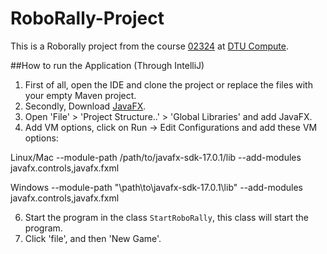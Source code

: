# RoboRally-Project

This is a Roborally project from the course [02324](https://kurser.dtu.dk/course/02324) at [DTU Compute](https://compute.dtu.dk).

##How to run the Application (Through IntelliJ)
1. First of all, open the IDE and clone the project or replace the files with your empty Maven project.
2. Secondly, Download [JavaFX](https://gluonhq.com/products/javafx/).
3. Open 'File' > 'Project Structure..' > 'Global Libraries' and add JavaFX.
4. Add VM options, click on Run -> Edit Configurations and add these VM options:

Linux/Mac
--module-path /path/to/javafx-sdk-17.0.1/lib --add-modules javafx.controls,javafx.fxml

Windows
--module-path "\path\to\javafx-sdk-17.0.1\lib" --add-modules javafx.controls,javafx.fxml

6. Start the program in the class `StartRoboRally`, this class will start the program.
7. Click 'file', and then 'New Game'.
